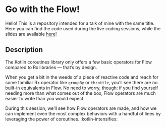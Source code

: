# Go with the Flow!

Hello! This is a repository intended for a talk of mine with the same title. Here you can find the code used during the live coding sessions, while the slides are available [here](https://docs.google.com/presentation/d/1FgH0GK5BzbwUwsVYLlxphhkWlkP6E_gr3fspa2rzOJ0/edit?usp=sharing)!

## Description

The Kotlin coroutines library only offers a few basic operators for Flow compared to Rx libraries — that’s by design.

When you get a bit in the weeds of a piece of reactive code and reach for some familiar Rx operator like `groupBy` or `throttle`, you’ll see there are no built-in equivalents in Flow. No need to worry, though: if you find yourself needing more than what comes out of the box, Flow operators are much easier to write than you would expect.

During this session, we’ll see how Flow operators are made, and how we can implement even the most complex behaviors with a handful of lines by leveraging the power of coroutines. :kotlin-intensifies: